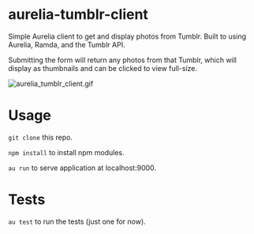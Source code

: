 # aurelia-tumblr-client
Simple Aurelia client to get and display photos from Tumblr. Built to using Aurelia, Ramda, and the Tumblr API.

Submitting the form will return any photos from that Tumblr, which will display as thumbnails and can be clicked to view full-size.

![aurelia_tumblr_client.gif](http://s22.postimg.org/7h450er01/aurelia_tumblr_client.gif)

# Usage

`git clone` this repo.

`npm install` to install npm modules.

`au run` to serve application at localhost:9000.

# Tests

`au test` to run the tests (just one for now).

